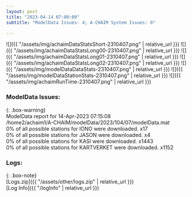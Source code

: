 ```yaml
---
layout: post
title: "2023-04-14 07:00:00"
subtitle: "ModelData Issues: 4; A-CHAIM System Issues: 0"

---
```


![]({{ "/assets/img/achaimDataStatsShort-2310407.png" | relative_url }})
![]({{ "/assets/img/achaimDataStatsLong00-2310407.png" | relative_url }})
![]({{ "/assets/img/achaimDataStatsLong01-2310407.png" | relative_url }})
![]({{ "/assets/img/achaimDataStatsLong02-2310407.png" | relative_url }})
![]({{ "/assets/img/modelDataDataStats-2310407.png" | relative_url }})
![]({{ "/assets/img/modelDataStationStats-2310407.png" | relative_url }})
![]({{ "/assets/img/achaimRunTime-2310407.png" | relative_url }})


### ModelData Issues:  
  
{: .box-warning}  
 ModelData report for 14-Apr-2023 07:15:08   
 /home2/achaim1/A-CHAIM/modelData/2023/104/07/modelData.mat   
 0% of all possible stations for IONO were downloaded. x17   
 0% of all possible stations for JASON were downloaded. x4   
 0% of all possible stations for KASI were downloaded. x1443   
 0% of all possible stations for KARTVERKET were downloaded. x1152   
  


### Logs:  
  
{: .box-note}  
[Logs.zip]({{ "/assets/other/logs.zip" | relative_url }})  
[Log Info]({{ "/logInfo" | relative_url }})  
